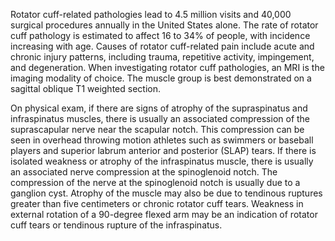 Rotator cuff-related pathologies lead to 4.5 million visits and 40,000 surgical procedures annually in the United States alone. The rate of rotator cuff pathology is estimated to affect 16 to 34% of people, with incidence increasing with age. Causes of rotator cuff-related pain include acute and chronic injury patterns, including trauma, repetitive activity, impingement, and degeneration. When investigating rotator cuff pathologies, an MRI is the imaging modality of choice. The muscle group is best demonstrated on a sagittal oblique T1 weighted section.

On physical exam, if there are signs of atrophy of the supraspinatus and infraspinatus muscles, there is usually an associated compression of the suprascapular nerve near the scapular notch. This compression can be seen in overhead throwing motion athletes such as swimmers or baseball players and superior labrum anterior and posterior (SLAP) tears. If there is isolated weakness or atrophy of the infraspinatus muscle, there is usually an associated nerve compression at the spinoglenoid notch. The compression of the nerve at the spinoglenoid notch is usually due to a ganglion cyst. Atrophy of the muscle may also be due to tendinous ruptures greater than five centimeters or chronic rotator cuff tears. Weakness in external rotation of a 90-degree flexed arm may be an indication of rotator cuff tears or tendinous rupture of the infraspinatus.